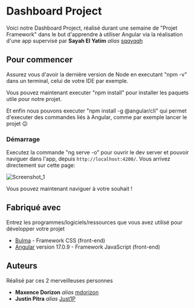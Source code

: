 # Dashboard Project

Voici notre Dashboard Project, réalisé durant une semaine de "Projet Framework" dans le but d'apprendre à utiliser Angular via la réalisation d'une app supervisé par **Sayah El Yatim** _alias_ [sqqyqqh](https://github.com/sqqyqqh)

## Pour commencer

Assurez vous d'avoir la dernière version de Node en executant "npm -v" dans un terminal, celui de votre IDE par exemple.

Vous pouvez maintenant executer "npm install" pour installer les paquets utile pour notre projet.

Et enfin nous pouvons executer "npm install -g @angular/cli" qui permet d'executer des commandes liés à Angular, comme par exemple lancer le projet 😉

### Démarrage

Executez la commande "ng serve -o" pour ouvrir le dev server et pouvoir naviguer dans l'app, depuis `http://localhost:4200/`. 
Vous arrivez directement sur cette page:

![Screenshot_1](https://github.com/mdorizon/dashboard-project/assets/81165006/5be56ed2-5baa-4f03-916f-d72329abfc71)

Vous pouvez maintenant naviguer à votre souhait !

## Fabriqué avec

Entrez les programmes/logiciels/ressources que vous avez utilisé pour développer votre projet

* [Bulma](https://bulma.io/) - Framework CSS (front-end)
* [Angular](https://angular.io/) version 17.0.9 - Framework JavaScript (front-end)

## Auteurs

Réalisé par ces 2 merveilleuses personnes

* **Maxence Dorizon** _alias_ [mdorizon](https://github.com/mdorizon)
* **Justin Pitra** _alias_ [Just1P](https://github.com/Just1P)



